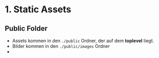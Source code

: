 # 1. Static Assets

## Public Folder

- Assets kommen in den `./public` Ordner, der auf dem **toplevel** liegt.
- Bilder kommen in den `./public/images` Ordner
- 